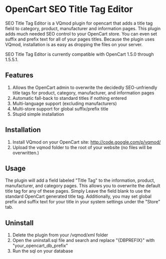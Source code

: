 # OpenCart SEO Title Tag Editor

SEO Title Tag Editor is a VQmod plugin for opencart that adds a title tag field to category, product, manufacturer and information pages. This plugin adds much needed SEO control to your OpenCart store.  You can even set suffix and prefix text for all of your pages titles. Because the plugin uses VQmod, installation is as easy as dropping the files on your server.

SEO Title Tag Editor is currently compatible with OpenCart 1.5.0 through 1.5.5.1.

## Features

1. Allows the OpenCart admin to overwrite the decidedly SEO-unfriendly title tags for product, category, manufacturer, and information pages
2. Automatic fall-back to standard titles if nothing entered
3. Multi-language support (excluding manufacturers)
4. Multi-store support for global suffix/prefix title
5. Stupid simple installation

## Installation

1. Install VQmod on your OpenCart site: http://code.google.com/p/vqmod/
2. Upload the vqmod folder to the root of your website (no files will be overwritten.)

## Usage

The plugin will add a field labeled "Title Tag" to the information, product, manufacturer, and category pages.  This allows you to overwrite the default title tag for any of these pages.  Simply Leave the field blank to use the standard OpenCart generated title tag.  Additionally, you may set global prefix and suffix text for your title in your system settings under the "Store" tab.

## Uninstall

1. Delete the plugin from your /vqmod/xml folder
2. Open the uninstall.sql file and search and replace "{DBPREFIX}" with "your_opencart_db_prefix"
3. Run the sql on your database
